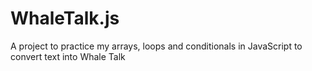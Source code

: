 # WhaleTalk.js
A project to practice my arrays, loops and conditionals in JavaScript to convert text into Whale Talk
